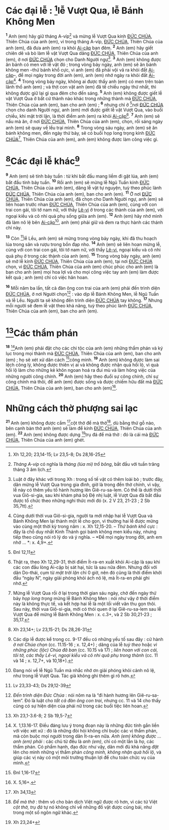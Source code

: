 # Các đại lễ : [^1@-57a9aae3-afd8-4896-a1c5-4f92e0b477e1]lễ Vượt Qua, lễ Bánh Không Men
<sup><b>1</b></sup> Anh (em) hãy giữ tháng A-víp[^1-57a9aae3-afd8-4896-a1c5-4f92e0b477e1] và mừng lễ Vượt Qua kính [ĐỨC CHÚA](), Thiên Chúa của anh (em), vì trong tháng A-víp, [ĐỨC CHÚA](), Thiên Chúa của anh (em), đã đưa anh (em) ra khỏi [Ai-cập]() ban đêm. <sup><b>2</b></sup> Anh (em) hãy giết chiên dê và bò làm lễ vật Vượt Qua dâng [ĐỨC CHÚA](), Thiên Chúa của anh (em), ở nơi [ĐỨC CHÚA]() chọn cho Danh Người ngự[^2-57a9aae3-afd8-4896-a1c5-4f92e0b477e1]. <sup><b>3</b></sup> Anh (em) không được ăn bánh có men với lễ vật đó ; trong vòng bảy ngày, anh (em) sẽ ăn bánh không men –thứ bánh khổ cực, vì anh (em) đã phải vội vã ra khỏi đất [Ai-cập]()–, để mọi ngày trong đời anh (em), anh (em) nhớ ngày ra khỏi đất [Ai-cập]()[^3-57a9aae3-afd8-4896-a1c5-4f92e0b477e1]. <sup><b>4</b></sup> Trong vòng bảy ngày, không ai được thấy anh (em) có men trên toàn lãnh thổ anh (em) ; và thịt con vật anh (em) đã tế chiều ngày thứ nhất, thì không được giữ lại gì qua đêm cho đến sáng. <sup><b>5</b></sup> Anh (em) không được giết lễ vật Vượt Qua ở bất cứ thành nào khác trong những thành mà [ĐỨC CHÚA](), Thiên Chúa của anh (em), ban cho anh (em) ; <sup><b>6</b></sup> nhưng chỉ ở [^2@-57a9aae3-afd8-4896-a1c5-4f92e0b477e1]nơi [ĐỨC CHÚA]() chọn cho danh Người ngự, anh (em) mới được giết lễ vật Vượt Qua, vào buổi chiều, khi mặt trời lặn, là thời điểm anh (em) ra khỏi [Ai-cập]()[^4-57a9aae3-afd8-4896-a1c5-4f92e0b477e1]. <sup><b>7</b></sup> Anh (em) sẽ nấu mà ăn, ở nơi [ĐỨC CHÚA](), Thiên Chúa của anh (em), chọn, rồi sáng ngày anh (em) sẽ quay về lều trại mình. <sup><b>8</b></sup> Trong vòng sáu ngày, anh (em) sẽ ăn bánh không men, đến ngày thứ bảy, sẽ có buổi họp long trọng kính [ĐỨC CHÚA]()[^5-57a9aae3-afd8-4896-a1c5-4f92e0b477e1], Thiên Chúa của anh (em), anh (em) không được làm công việc gì.


# [^3@-57a9aae3-afd8-4896-a1c5-4f92e0b477e1]Các đại lễ khác[^6-57a9aae3-afd8-4896-a1c5-4f92e0b477e1]
<sup><b>9</b></sup> Anh (em) sẽ tính bảy tuần : từ khi bắt đầu mang liềm đi gặt lúa, anh (em) bắt đầu tính bảy tuần. <sup><b>10</b></sup> Rồi anh (em) sẽ mừng lễ Ngũ Tuần kính [ĐỨC CHÚA](), Thiên Chúa của anh (em), dâng lễ vật tự nguyện, tuỳ theo phúc lành [ĐỨC CHÚA](), Thiên Chúa của anh (em), ban cho anh (em). <sup><b>11</b></sup> Ở nơi [ĐỨC CHÚA](), Thiên Chúa của anh (em), đã chọn cho Danh Người ngự, anh (em) sẽ liên hoan trước nhan [ĐỨC CHÚA](), Thiên Chúa của anh (em), cùng với con trai con gái, tôi tớ nam nữ, với thầy [Lê-vi]() ở trong các thành của anh (em), với ngoại kiều và cô nhi quả phụ sống giữa anh (em). <sup><b>12</b></sup> Anh (em) hãy nhớ mình đã làm nô lệ bên [Ai-cập]()[^7-57a9aae3-afd8-4896-a1c5-4f92e0b477e1], anh (em) phải giữ và đem ra thực hành các thánh chỉ này.

<sup><b>13</b></sup> Còn [^4@-57a9aae3-afd8-4896-a1c5-4f92e0b477e1]lễ Lều, anh (em) sẽ mừng trong vòng bảy ngày, khi đã thu hoạch lúa trong sân và rượu trong bồn đạp nho. <sup><b>14</b></sup> Anh (em) sẽ liên hoan mừng lễ, cùng với con trai con gái, tôi tớ nam nữ, với thầy [Lê-vi](), ngoại kiều và cô nhi quả phụ ở trong các thành của anh (em). <sup><b>15</b></sup> Trong vòng bảy ngày, anh (em) sẽ mở lễ kính [ĐỨC CHÚA](), Thiên Chúa của anh (em), tại nơi [ĐỨC CHÚA]() chọn, vì [ĐỨC CHÚA](), Thiên Chúa của anh (em) chúc phúc cho anh (em) là ban cho anh (em) mọi hoa lợi và cho mọi công việc tay anh (em) làm được kết quả ; anh (em) chỉ có việc hân hoan.

<sup><b>16</b></sup> Mỗi năm ba lần, tất cả đàn ông con trai của anh (em) phải đến trình diện [ĐỨC CHÚA](), ở nơi Người chọn[^8-57a9aae3-afd8-4896-a1c5-4f92e0b477e1] : vào dịp lễ Bánh Không Men, lễ Ngũ Tuần và lễ Lều. Người ta sẽ không đến trình diện [ĐỨC CHÚA]() tay không. <sup><b>17</b></sup> Nhưng mỗi người sẽ đem lễ vật theo khả năng, tuỳ theo phúc lành [ĐỨC CHÚA](), Thiên Chúa của anh (em), ban cho anh (em).


# [^5@-57a9aae3-afd8-4896-a1c5-4f92e0b477e1]Các thẩm phán
<sup><b>18</b></sup> [^9-57a9aae3-afd8-4896-a1c5-4f92e0b477e1]Anh (em) phải đặt cho các chi tộc của anh (em) những thẩm phán và ký lục trong mọi thành mà [ĐỨC CHÚA](), Thiên Chúa của anh (em), ban cho anh (em) ; họ sẽ xét xử dân cách [^6@-57a9aae3-afd8-4896-a1c5-4f92e0b477e1]công minh. <sup><b>19</b></sup> Anh (em) không được làm sai lệch công lý, không được thiên vị ai và không được nhận quà hối lộ, vì quà hối lộ làm cho những kẻ khôn ngoan hoá ra đui mù và làm hỏng việc của những người công chính. <sup><b>20</b></sup> Anh (em) hãy theo đuổi sự công chính, chỉ sự công chính mà thôi, để anh (em) được sống và được chiếm hữu đất mà [ĐỨC CHÚA](), Thiên Chúa của anh (em), ban cho anh (em)[^10-57a9aae3-afd8-4896-a1c5-4f92e0b477e1].


# Những cách thờ phượng sai lạc
<sup><b>21</b></sup> Anh (em) không được cắm [^7@-57a9aae3-afd8-4896-a1c5-4f92e0b477e1]cột thờ để mà thờ[^11-57a9aae3-afd8-4896-a1c5-4f92e0b477e1], dù bằng thứ gỗ nào, bên cạnh bàn thờ anh (em) sẽ làm để kính [ĐỨC CHÚA](), Thiên Chúa của anh (em). <sup><b>22</b></sup> Anh (em) không được dựng [^8@-57a9aae3-afd8-4896-a1c5-4f92e0b477e1]trụ đá để mà thờ : đó là cái mà [ĐỨC CHÚA](), Thiên Chúa của anh (em) ghét.

[^1-57a9aae3-afd8-4896-a1c5-4f92e0b477e1]: *Tháng A-víp* có nghĩa là *tháng (lúa mì) trổ bông*, bắt đầu với tuần trăng tháng 3 âm lịch.
[^2-57a9aae3-afd8-4896-a1c5-4f92e0b477e1]: Luật ở đây khác với trong Xh : trong số tế vật có thêm loài bò ; trước đây, dân mừng lễ Vượt Qua trong gia đình, giờ là trong đền thờ chính, vì vậy, lễ này có thêm yếu tố hành hương lên Giê-ru-sa-lem. Có thể là dưới thời vua Giô-si-gia, sau khi khám phá bộ Đệ nhị luật, lễ Vượt Qua đã bắt đầu được tổ chức theo những nghi thức mới đó (x. 2 V 23, 21-23 ; 2 Sb 35,7tt).
[^3-57a9aae3-afd8-4896-a1c5-4f92e0b477e1]: Cũng dưới thời vua Giô-si-gia, người ta mới nhập hai lễ Vượt Qua và Bánh Không Men lại thành một lễ cho gọn, vì thường hai lễ được mừng vào cùng một thời kỳ trong năm : x. Xh 12,15-20. – *Thứ bánh khổ cực* : đây là chỗ duy nhất Kinh Thánh gọi bánh không men kiểu này, nhưng tiếp theo cũng nói rõ lý do và ý nghĩa. – *Để mọi ngày trong đời, anh em nhớ ... *: x. 4,9+.
[^4-57a9aae3-afd8-4896-a1c5-4f92e0b477e1]: Thật ra, theo Xh 12,29-31, thời điểm Ít-ra-en xuất khỏi Ai-cập là sau khi các con đầu lòng Ai-cập bị sát hại, tức là sau nửa đêm. Nhưng đối với dân Do-thái, cụm từ *mặt trời lặn* chỉ 0 giờ, nên đó cũng là thời điểm khởi đầu “ngày N”, ngày giải phóng khỏi ách nô lệ, mà Ít-ra-en phải ghi nhớ.
[^5-57a9aae3-afd8-4896-a1c5-4f92e0b477e1]: Mừng lễ Vượt Qua rồi ở lại trong thời gian sáu ngày, chờ đến ngày thứ bảy *họp long trọng* mừng lễ Bánh Không Men : nói như vậy ở thời điểm này là không thực tế, và kết hợp hai lễ là một lối viết văn thu gọn thôi. Sau này, thời vua Giô-si-gia, mới có thói quen ở lại Giê-ru-sa-lem sau lễ Vượt Qua để mừng lễ Bánh Không Men : x. c.3+, và 2 Sb 30,21-23 ; 35,17.
[^6-57a9aae3-afd8-4896-a1c5-4f92e0b477e1]: Các dịp lễ được kể trong cc. 9-17 đều có những yếu tố sau đây : cử hành *ở nơi Chúa chọn* (cc. 11.15-16 ; x. 12,4+) ; dâng của lễ *tuỳ theo* hoặc *vì những phúc (lộc) Chúa đã ban* (cc. 10.15 và 17) ; *liên hoan với con cái, tôi tớ, các thầy Lê-vi, ngoại kiều và cô nhi quả phụ trong thành* (cc. 11 và 14 ; x. 12,7+, và 10,18+).
[^7-57a9aae3-afd8-4896-a1c5-4f92e0b477e1]: Đang nói về lễ Ngũ Tuần mà nhắc nhớ ơn giải phóng khỏi cảnh nô lệ, như trong lễ Vượt Qua. Tác giả không ghi thêm gì rõ hơn.
[^8-57a9aae3-afd8-4896-a1c5-4f92e0b477e1]: *Đến trình diện Đức Chúa* : nói nôm na là “đi hành hương lên Giê-ru-sa-lem”. Đó là luật cho *tất cả đàn ông con trai*, nhưng cc. 11 và 14 cho thấy cũng có sự hiện diện của phái nữ trong các buổi tiệc liên hoan.
[^9-57a9aae3-afd8-4896-a1c5-4f92e0b477e1]: X. 1,13.16-17. Điều đáng lưu ý trong đoạn này là những đức tính gắn liền với việc xét xử : đó là những đòi hỏi không chỉ buộc các vị thẩm phán, mà còn buộc mọi người trong dân Ít-ra-en nữa. *Anh (em) không được ... anh (em) phải* : các chủ từ đều là *anh (em)*, chỉ có một lần là *họ*, các thẩm phán. Có phẩm hạnh, đạo đức như vậy, dân mới đủ khả năng *đặt* lên cho mình những vị thẩm phán *công minh, không nhận quà hối lộ*, và giúp các vị này có một môi trường thuận lợi để chu toàn chức vụ của mình.
[^10-57a9aae3-afd8-4896-a1c5-4f92e0b477e1]: X. 5,16+.
[^11-57a9aae3-afd8-4896-a1c5-4f92e0b477e1]: *Để mà thờ* : thêm vô cho bản dịch Việt ngữ được rõ hơn, vì các từ Việt *cột thờ, trụ đá* tự nó không chỉ về những đồ vật được cúng bái, như trong một số ngôn ngữ khác.
[^1@-57a9aae3-afd8-4896-a1c5-4f92e0b477e1]: Xh 12,20; 23,14-15; Lv 23,5-8; Ds 28,16-25
[^2@-57a9aae3-afd8-4896-a1c5-4f92e0b477e1]: Đnl 12,11
[^3@-57a9aae3-afd8-4896-a1c5-4f92e0b477e1]: Xh 23,14+; Lv 23,15-21; Ds 28,26-31
[^4@-57a9aae3-afd8-4896-a1c5-4f92e0b477e1]: Lv 23,33-43; Ds 29,12-39
[^5@-57a9aae3-afd8-4896-a1c5-4f92e0b477e1]: Xh 23,1-3.6-8; 2 Sb 19,5-7
[^6@-57a9aae3-afd8-4896-a1c5-4f92e0b477e1]: Đnl 1,16-17
[^7@-57a9aae3-afd8-4896-a1c5-4f92e0b477e1]: Xh 34,13
[^8@-57a9aae3-afd8-4896-a1c5-4f92e0b477e1]: Xh 23,24+